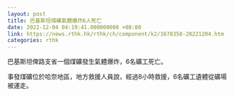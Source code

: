 ```yaml
---
layout: post
title: 巴基斯坦煤礦氣體爆炸6人死亡
date: 2022-12-04 04:19:41.000000000 +08:00
link: https://news.rthk.hk/rthk/ch/component/k2/1678358-20221204.htm
categories: rthk
---
```


巴基斯坦俾路支省一個煤礦發生氣體爆炸，6名礦工死亡。

事發煤礦位於哈奈地區，地方救援人員說，經過8小時救援，6名礦工遺體從礦場被運走。
